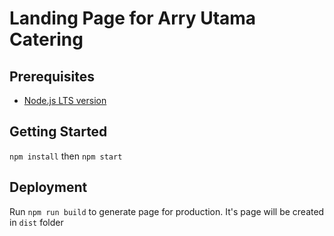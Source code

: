 # Landing Page for Arry Utama Catering #

## Prerequisites
- [Node.js LTS version][nodejs_link]

## Getting Started
`npm install` then `npm start`

## Deployment
Run `npm run build` to generate page for production. It's page will be created in `dist` folder

[nodejs_link]: https://nodejs.org/en/download/
